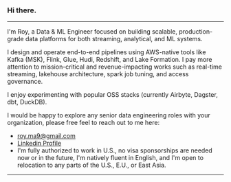 ### Hi there.
---
I'm Roy, a Data & ML Engineer focused on building scalable, production-grade data platforms for both streaming, analytical, and ML systems.

I design and operate end-to-end pipelines using AWS-native tools like Kafka (MSK), Flink, Glue, Hudi, Redshift, and Lake Formation. I pay more attention to mission-critical and revenue-impacting works such as real-time streaming, lakehouse architecture, spark job tuning, and access governance.

I enjoy experimenting with popular OSS stacks (currently Airbyte, Dagster, dbt, DuckDB).

I would be happy to explore any senior data engineering roles with your organization, please free feel to reach out to me here:
- [roy.ma9@gmail.com](mailto:roy.ma9@gmail.com)
- [Linkedin Profile](https://www.linkedin.com/in/royma/)
- I'm fully authorized to work in U.S., no visa sponsorships are needed now or in the future, I'm natively fluent in English, and I'm open to relocation to any parts of the U.S., E.U., or East Asia.
---
